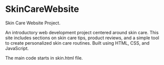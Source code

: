 # SkinCareWebsite
Skin Care Website Project.

An introductory web development project centered around skin care. This site includes sections on skin care tips, product reviews, and a simple tool to create personalized skin care routines. Built using HTML, CSS, and JavaScript.

The main code starts in skin.html file.
